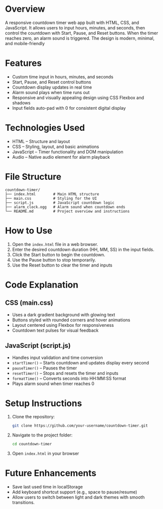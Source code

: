 # Overview
A responsive countdown timer web app built with HTML, CSS, and JavaScript. It allows users to input hours, minutes, and seconds, then control the countdown with Start, Pause, and Reset buttons. When the timer reaches zero, an alarm sound is triggered. The design is modern, minimal, and mobile-friendly
# Features
* Custom time input in hours, minutes, and seconds
* Start, Pause, and Reset control buttons
* Countdown display updates in real time
* Alarm sound plays when time runs out
* Responsive and visually appealing design using CSS Flexbox and shadows
* Input fields auto-pad with 0 for consistent digital display
# Technologies Used
* HTML – Structure and layout
* CSS – Styling, layout, and basic animations
* JavaScript – Timer functionality and DOM manipulation
* Audio – Native audio element for alarm playback
# File Structure
```
countdown-timer/
├── index.html        # Main HTML structure
├── main.css          # Styling for the UI
├── script.js         # JavaScript countdown logic
├── alarm_clock.ogg   # Alarm sound when countdown ends
└── README.md         # Project overview and instructions
```
# How to Use
1. Open the `index.html` file in a web browser.
2. Enter the desired countdown duration (HH, MM, SS) in the input fields.
3. Click the Start button to begin the countdown.
4. Use the Pause button to stop temporarily.
5. Use the Reset button to clear the timer and inputs
# Code Explanation
## CSS (main.css)
* Uses a dark gradient background with glowing text
* Buttons styled with rounded corners and hover animations
* Layout centered using Flexbox for responsiveness
* Countdown text pulses for visual feedback

## JavaScript (script.js)
* Handles input validation and time conversion
* `startTimer()` – Starts countdown and updates display every second
* `pauseTimer()` – Pauses the timer
* `resetTimer()` – Stops and resets the timer and inputs
* `formatTime()` – Converts seconds into HH:MM:SS format
* Plays alarm sound when timer reaches 0

# Setup Instructions
1. Clone the repository:
   ```sh
   git clone https://github.com/your-username/countdown-timer.git
   ```
3. Navigate to the project folder:
   ```sh
   cd countdown-timer
   ```
5. Open `index.html` in your browser

# Future Enhancements
* Save last used time in localStorage
* Add keyboard shortcut support (e.g., space to pause/resume)
* Allow users to switch between light and dark themes with smooth transitions.
